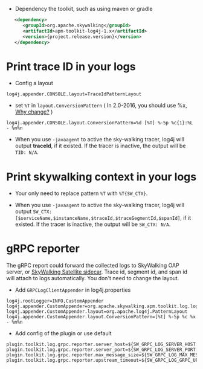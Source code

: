 * Dependency the toolkit, such as using maven or gradle
```xml
   <dependency>
      <groupId>org.apache.skywalking</groupId>
      <artifactId>apm-toolkit-log4j-1.x</artifactId>
      <version>{project.release.version}</version>
   </dependency>
```

# Print trace ID in your logs

* Config a layout
```properties
log4j.appender.CONSOLE.layout=TraceIdPatternLayout
```

* set `%T` in `layout.ConversionPattern` ( In 2.0-2016, you should use %x, [Why change?](https://github.com/wu-sheng/sky-walking/issues/77) )
```properties
log4j.appender.CONSOLE.layout.ConversionPattern=%d [%T] %-5p %c{1}:%L - %m%n
```

* When you use `-javaagent` to active the sky-walking tracer, log4j will output **traceId**, if it existed. If the tracer is inactive, the output will be `TID: N/A`.

# Print skywalking context in your logs

* Your only need to replace pattern `%T` with `%T{SW_CTX}`.

* When you use `-javaagent` to active the sky-walking tracer, log4j will output `SW_CTX: [$serviceName,$instanceName,$traceId,$traceSegmentId,$spanId]`, if it existed. If the tracer is inactive, the output will be `SW_CTX: N/A`.

# gRPC reporter

The gRPC report could forward the collected logs to SkyWalking OAP server, or [SkyWalking Satellite sidecar](https://github.com/apache/skywalking-satellite). Trace id, segment id, and span id will attach to logs automatically. You don't need to change the layout.

* Add `GRPCLogClientAppender` in log4j.properties

```properties
log4j.rootLogger=INFO,CustomAppender
log4j.appender.CustomAppender=org.apache.skywalking.apm.toolkit.log.log4j.v1.x.log.GRPCLogClientAppender
log4j.appender.CustomAppender.layout=org.apache.log4j.PatternLayout
log4j.appender.CustomAppender.layout.ConversionPattern=[%t] %-5p %c %x - %m%n
```

*  Add config of the plugin or use default

```properties
plugin.toolkit.log.grpc.reporter.server_host=${SW_GRPC_LOG_SERVER_HOST:127.0.0.1}
plugin.toolkit.log.grpc.reporter.server_port=${SW_GRPC_LOG_SERVER_PORT:11800}
plugin.toolkit.log.grpc.reporter.max_message_size=${SW_GRPC_LOG_MAX_MESSAGE_SIZE:10485760}
plugin.toolkit.log.grpc.reporter.upstream_timeout=${SW_GRPC_LOG_GRPC_UPSTREAM_TIMEOUT:30}
```
